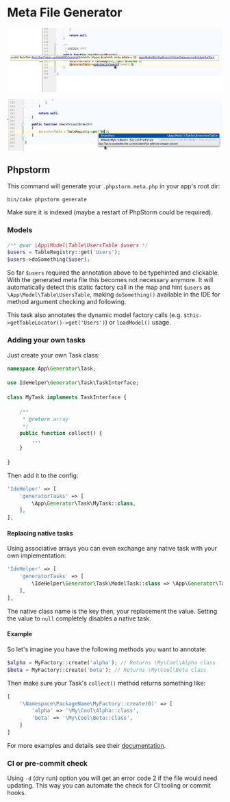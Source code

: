 #  Meta File Generator

![Model Typehinting](img/model_typehinting.png)

![Model Autocomplete](img/model_autocomplete.png) 

## Phpstorm
This command will generate your `.phpstorm.meta.php` in your app's root dir:
```
bin/cake phpstorm generate
```

Make sure it is indexed (maybe a restart of PhpStorm could be required).

### Models
```php
/** @var \App\Model\Table\UsersTable $users */
$users = TableRegistry::get('Users');
$users->doSomething($user);
```
So far `$users` required the annotation above to be typehinted and clickable.
With the generated meta file this becomes not necessary anymore.
It will automatically detect this static factory call in the map and hint `$users` as `\App\Model\Table\UsersTable`, making
`doSomething()` available in the IDE for method argument checking and following.

This task also annotates the dynamic model factory calls (e.g. `$this->getTableLocator()->get('Users')`) or `loadModel()` usage.

### Adding your own tasks
Just create your own Task class:
```php
namespace App\Generator\Task;

use IdeHelper\Generator\Task\TaskInterface;

class MyTask implements TaskInterface {

	/**
	 * @return array
	 */
	public function collect() {
		...
	}
	
}
```

Then add it to the config:
```php
'IdeHelper' => [
	'generatorTasks' => [
		\App\Generator\Task\MyTask::class,
	],
],
```

#### Replacing native tasks
Using associative arrays you can even exchange any native task with your own implementation:
```php
'IdeHelper' => [
	'generatorTasks' => [
		\IdeHelper\Generator\Task\ModelTask::class => \App\Generator\Task\MyEnhancedModelTask::class,
	],
],
```
The native class name is the key then, your replacement the value.
Setting the value to `null` completely disables a native task.

#### Example
So let's imagine you have the following methods you want to annotate:
```php
$alpha = MyFactory::create('alpha'); // Returns \My\Cool\Alpha class
$beta = MyFactory::create('beta'); // Returns \My\Cool\Beta class
```
Then make sure your Task's `collect()` method returns something like:
```php
[
	'\Namespace\PackageName\MyFactory::create(0)' => [
		'alpha' => '\My\Cool\Alpha::class',
		'beta' => '\My\Cool\Beta::class',
	]
]
```

For more examples and details see their [documentation](https://confluence.jetbrains.com/display/PhpStorm/PhpStorm+Advanced+Metadata).

### CI or pre-commit check
Using `-d` (dry run) option you will get an error code 2 if the file would need updating.
This way you can automate the check for CI tooling or commit hooks.
